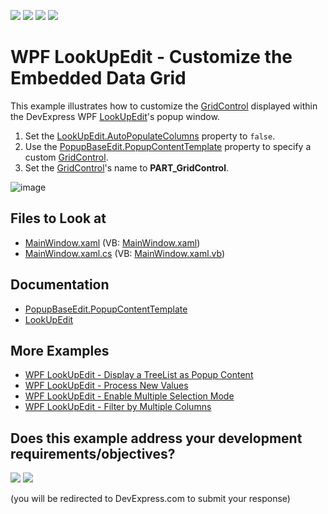 <!-- default badges list -->
![](https://img.shields.io/endpoint?url=https://codecentral.devexpress.com/api/v1/VersionRange/128645178/22.2.2%2B)
[![](https://img.shields.io/badge/Open_in_DevExpress_Support_Center-FF7200?style=flat-square&logo=DevExpress&logoColor=white)](https://supportcenter.devexpress.com/ticket/details/E2648)
[![](https://img.shields.io/badge/📖_How_to_use_DevExpress_Examples-e9f6fc?style=flat-square)](https://docs.devexpress.com/GeneralInformation/403183)
[![](https://img.shields.io/badge/💬_Leave_Feedback-feecdd?style=flat-square)](#does-this-example-address-your-development-requirementsobjectives)
<!-- default badges end -->

# WPF LookUpEdit - Customize the Embedded Data Grid

This example illustrates how to customize the [GridControl](https://docs.devexpress.com/WPF/DevExpress.Xpf.Grid.GridControl) displayed within the DevExpress WPF [LookUpEdit](https://docs.devexpress.com/WPF/DevExpress.Xpf.Grid.LookUp.LookUpEdit)'s popup window.

1. Set the [LookUpEdit.AutoPopulateColumns](https://docs.devexpress.com/WPF/DevExpress.Xpf.Grid.LookUp.LookUpEdit.AutoPopulateColumns) property to `false`.
1. Use the [PopupBaseEdit.PopupContentTemplate](https://docs.devexpress.com/WPF/DevExpress.Xpf.Editors.PopupBaseEdit.PopupContentTemplate) property to specify a custom [GridControl](https://docs.devexpress.com/WPF/DevExpress.Xpf.Grid.GridControl).
2. Set the [GridControl](https://docs.devexpress.com/WPF/DevExpress.Xpf.Grid.GridControl)'s name to **PART_GridControl**.

![image](https://user-images.githubusercontent.com/65009440/186624388-6ae68b82-5db0-4313-9d53-a6021dab8310.png)

## Files to Look at

* [MainWindow.xaml](./CS/HowToCreateLookUpEdit/MainWindow.xaml) (VB: [MainWindow.xaml](./VB/HowToCreateLookUpEdit/MainWindow.xaml))
* [MainWindow.xaml.cs](./CS/HowToCreateLookUpEdit/MainWindow.xaml.cs) (VB: [MainWindow.xaml.vb](./VB/HowToCreateLookUpEdit/MainWindow.xaml.vb))

## Documentation

* [PopupBaseEdit.PopupContentTemplate](https://docs.devexpress.com/WPF/DevExpress.Xpf.Editors.PopupBaseEdit.PopupContentTemplate)
* [LookUpEdit](https://docs.devexpress.com/WPF/DevExpress.Xpf.Grid.LookUp.LookUpEdit)

## More Examples

* [WPF LookUpEdit - Display a TreeList as Popup Content](https://github.com/DevExpress-Examples/wpf-lookupedit-display-treelist-as-popup-content)
* [WPF LookUpEdit - Process New Values](https://github.com/DevExpress-Examples/lookupedit-processing-new-values-e2646)
* [WPF LookUpEdit - Enable Multiple Selection Mode](https://github.com/DevExpress-Examples/wpf-lookupedit-enable-multiple-selection-mode)
* [WPF LookUpEdit - Filter by Multiple Columns](https://github.com/DevExpress-Examples/wpf-lookupedit-filter-by-multiple-columns)
<!-- feedback -->
## Does this example address your development requirements/objectives?

[<img src="https://www.devexpress.com/support/examples/i/yes-button.svg"/>](https://www.devexpress.com/support/examples/survey.xml?utm_source=github&utm_campaign=wpf-lookupedit-customize-the-embedded-data-grid&~~~was_helpful=yes) [<img src="https://www.devexpress.com/support/examples/i/no-button.svg"/>](https://www.devexpress.com/support/examples/survey.xml?utm_source=github&utm_campaign=wpf-lookupedit-customize-the-embedded-data-grid&~~~was_helpful=no)

(you will be redirected to DevExpress.com to submit your response)
<!-- feedback end -->
